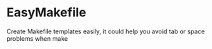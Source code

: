 EasyMakefile
============

Create Makefile templates easily, it could help you avoid tab or space problems when make
